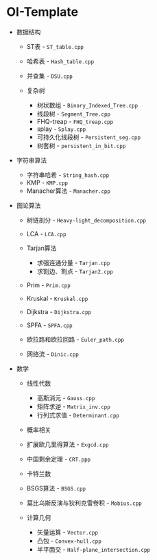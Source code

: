 # OI-Template

- 数据结构

	- ST表 - `ST_table.cpp`
	- 哈希表 - `Hash_table.cpp`
	- 并查集 - `DSU.cpp`
	- 复杂树

		- 树状数组 - `Binary_Indexed_Tree.cpp`
		- 线段树 - `Segment_Tree.cpp`
		- FHQ-treap - `FHQ_treap.cpp`
		- splay - `Splay.cpp`
		- 可持久化线段树 - `Persistent_seg.cpp`
		- 树套树 - `persistent_in_bit.cpp`

- 字符串算法

	- 字符串哈希 - `String_hash.cpp`
	- KMP - `KMP.cpp`
	- Manacher算法 - `Manacher.cpp`

- 图论算法

	- 树链剖分 - `Heavy-light_decomposition.cpp`
	- LCA - `LCA.cpp`
	- Tarjan算法

		- 求强连通分量 - `Tarjan.cpp`
		- 求割边、割点 - `Tarjan2.cpp`

	- Prim - `Prim.cpp`
	- Kruskal - `Kruskal.cpp`
	- Dijkstra - `Dijkstra.cpp`
	- SPFA - `SPFA.cpp`
	- 欧拉路和欧拉回路 - `Euler_path.cpp`
	- 网络流 - `Dinic.cpp`

- 数学

	- 线性代数

		- 高斯消元 - `Gauss.cpp`
		- 矩阵求逆 - `Matrix_inv.cpp`
		- 行列式求值 - `Determinant.cpp`

	- 概率相关
	- 扩展欧几里得算法 - `Exgcd.cpp`
	- 中国剩余定理 - `CRT.ppp`
	- 卡特兰数
	- BSGS算法 - `BSGS.cpp`
	- 莫比乌斯反演与狄利克雷卷积 - `Mobius.cpp`
	- 计算几何

		- 矢量运算 - `Vector.cpp`
		- 凸包 - `Convex-hull.cpp`
		- 半平面交 - `Half-plane_intersection.cpp`
